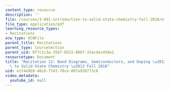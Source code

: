 ```yaml
---
content_type: resource
description: ''
file: /courses/3-091-introduction-to-solid-state-chemistry-fall-2018/e1f4e9b940c67f4370ce007a939773c8_MIT3_091F18_REC12.pdf
file_type: application/pdf
learning_resource_types:
- Recitations
ocw_type: OCWFile
parent_title: Recitations
parent_type: CourseSection
parent_uid: 0f7c1c3a-35b7-6533-8887-33acdac458e1
resourcetype: Document
title: "Recitation 12: Band Diagrams, Semiconductors, and Doping \u2013 3.091 Introduction\
  \ to Solid-State Chemistry \u2013 Fall 2018"
uid: e1f4e9b9-40c6-7f43-70ce-007a939773c8
video_metadata:
  youtube_id: null
---
```

